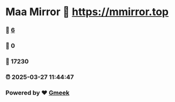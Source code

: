 # Maa Mirror :link: https://mmirror.top 
### :page_facing_up: [6](https://mmirror.top/tag.html) 
### :speech_balloon: 0 
### :hibiscus: 17230 
### :alarm_clock: 2025-03-27 11:44:47 
### Powered by :heart: [Gmeek](https://github.com/Meekdai/Gmeek)

